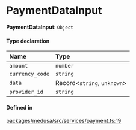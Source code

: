 # PaymentDataInput

 **PaymentDataInput**: `Object`

#### Type declaration

| Name | Type |
| :------ | :------ |
| `amount` | `number` |
| `currency_code` | `string` |
| `data` | Record<`string`, `unknown`\> |
| `provider_id` | `string` |

#### Defined in

[packages/medusa/src/services/payment.ts:19](https://github.com/medusajs/medusa/blob/3d9f5ae63/packages/medusa/src/services/payment.ts#L19)
